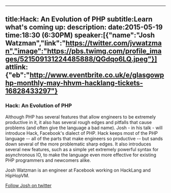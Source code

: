 ----
title:Hack: An Evolution of PHP
subtitle:Learn what's coming up:
description:
date:2015-05-19
time:18:30 (6:30PM)
speaker:[{"name":"Josh Watzman","link":"https://twitter.com/jvwatzman","image":"https://pbs.twimg.com/profile_images/521509131224485888/QGdqo6LQ.jpeg"}]
attlink:{"eb":"http://www.eventbrite.co.uk/e/glasgowphp-monthly-may-hhvm-hacklang-tickets-16828433297"}
----

### Hack: An Evolution of PHP

Although PHP has several features that allow engineers to be extremely productive in it, it also has several rough edges and pitfalls that cause problems (and often give the language a bad name). Josh - in his talk - will introduce Hack, Facebook's dialect of PHP. Hack keeps most of the PHP language -- all of the parts that make engineers so productive -- but sands down several of the more problematic sharp edges. It also introduces several new features, such as a simple yet extremely powerful syntax for asynchronous IO, to make the language even more effective for existing PHP programmers and newcomers alike.

Josh Watzman is an engineer at Facebook working on HackLang and HipHopVM.

[Follow Josh on twitter][1]

[1]: https://twitter.com/jvwatzman
